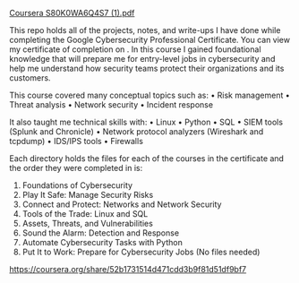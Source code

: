 [Coursera S80K0WA6Q4S7 (1).pdf](https://github.com/user-attachments/files/17803202/Coursera.S80K0WA6Q4S7.1.pdf)

This repo holds all of the projects, notes, and write-ups I have done while completing the Google Cybersecurity Professional Certificate.
You can view my certificate of completion on .
In this course I gained foundational knowledge that will prepare me for entry-level jobs in cybersecurity and help me understand how security teams protect their organizations and its customers.

This course covered many conceptual topics such as:
•	Risk management
•	Threat analysis
•	Network security
•	Incident response

It also taught me technical skills with:
•	Linux
•	Python
•	SQL
•	SIEM tools (Splunk and Chronicle)
•	Network protocol analyzers (Wireshark and tcpdump)
•	IDS/IPS tools
•	Firewalls

Each directory holds the files for each of the courses in the certificate and the order they were completed in is:
1.	Foundations of Cybersecurity
2.	Play It Safe: Manage Security Risks
3.	Connect and Protect: Networks and Network Security
4.	Tools of the Trade: Linux and SQL
5.	Assets, Threats, and Vulnerabilities
6.	Sound the Alarm: Detection and Response
7.	Automate Cybersecurity Tasks with Python
8.	Put It to Work: Prepare for Cybersecurity Jobs (No files needed)

https://coursera.org/share/52b1731514d471cdd3b9f81d51df9bf7
